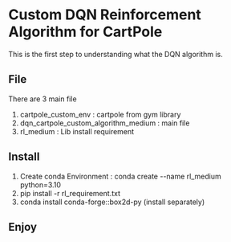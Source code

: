# Custom DQN Reinforcement Algorithm for CartPole
This is the first step to understanding what the DQN algorithm is.
## File 
There are 3 main file
1. cartpole_custom_env : cartpole from gym library
2. dqn_cartpole_custom_algorithm_medium : main file
3. rl_medium : Lib install requirement
## Install
1. Create conda Environment : conda create --name rl_medium python=3.10
2. pip install -r rl_requirement.txt
3. conda install conda-forge::box2d-py (install separately)
## Enjoy 
